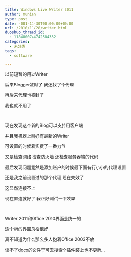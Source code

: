 ```yaml
---
title: Windows Live Writer 2011
author: muninn
type: post
date: -001-11-30T00:00:00+00:00
url: /2010/11/28/writer.html
duoshuo_thread_id:
  - 1184800744742584332
categories:
  - 未分类
tags:
  - software

---
```

以前短暂的用过Writer

后来Blogger被封了 我还找了个代理

再后来代理也被封了

我也就不用了

&nbsp;

现在发现这个新的Blog可以支持用客户端

并且我机器上刚好有最新的Writer

可设置的时候着实费了一番力气

又是检查网络 检查防火墙 还检查服务器端的代码

最后发现问题竟然是添加账户的时候最下面有行小小的代理设置

还是我之前设置过的那个代理 现在失效了

这显然连接不上

现在直连就好了 我正好测试一下效果

&nbsp;

Writer 2011和Office 2010界面是统一的

这个新的界面风格很好

真不知道为什么那么多人抱着Office 2003不放

读不了docx的文件宁可去搜索个插件装上也不更新&#8230;